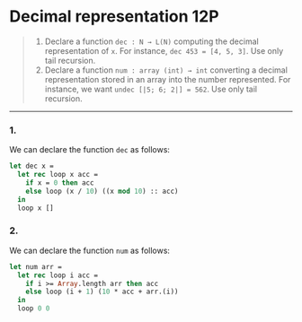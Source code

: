 # Decimal representation 12P

> 1. Declare a function `dec : N → L(N)` computing the decimal representation of `x`.
>    For instance, `dec 453 = [4, 5, 3]`.
>    Use only tail recursion.
> 2. Declare a function `num : array (int) → int` converting a decimal representation stored in an array into the number represented.
>    For instance, we want `undec [|5; 6; 2|] = 562`.
>    Use only tail recursion.

---

### 1.

We can declare the function `dec` as follows:
```ocaml
let dec x =
  let rec loop x acc =
    if x = 0 then acc
    else loop (x / 10) ((x mod 10) :: acc)
  in
  loop x []
```

### 2.

We can declare the function `num` as follows:
```ocaml
let num arr =
  let rec loop i acc =
    if i >= Array.length arr then acc
    else loop (i + 1) (10 * acc + arr.(i))
  in
  loop 0 0
```
